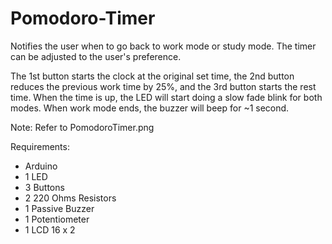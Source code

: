 # Pomodoro-Timer
Notifies the user when to go back to work mode or study mode. The timer can be adjusted to the user's preference.

The 1st button starts the clock at the original set time, the 2nd button reduces the previous work time by 25%, and the 3rd button starts the rest time.
When the time is up, the LED will start doing a slow fade blink for both modes. When work mode ends, the buzzer will beep for ~1 second. 

Note: Refer to PomodoroTimer.png

Requirements:
- Arduino
- 1 LED
- 3 Buttons
- 2 220 Ohms Resistors
- 1 Passive Buzzer
- 1 Potentiometer
- 1 LCD 16 x 2

